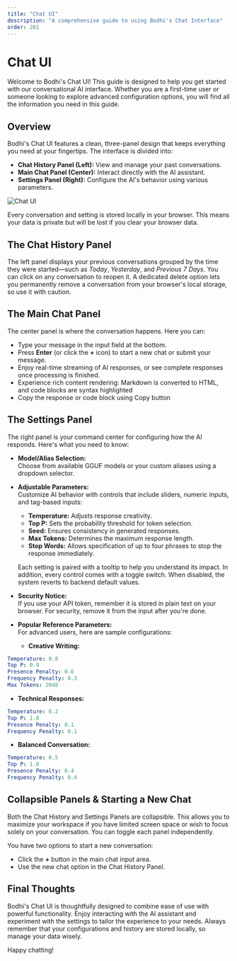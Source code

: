 ```yaml
---
title: "Chat UI"
description: "A comprehensive guide to using Bodhi's Chat Interface"
order: 201
---
```


# Chat UI

Welcome to Bodhi's Chat UI! This guide is designed to help you get started with our conversational AI interface. Whether you are a first-time user or someone looking to explore advanced configuration options, you will find all the information you need in this guide.

## Overview

Bodhi's Chat UI features a clean, three-panel design that keeps everything you need at your fingertips. The interface is divided into:

- **Chat History Panel (Left):** View and manage your past conversations.
- **Main Chat Panel (Center):** Interact directly with the AI assistant.
- **Settings Panel (Right):** Configure the AI's behavior using various parameters.

<img 
  src="/doc-images/chat-ui.jpeg" 
  alt="Chat UI" 
  class="rounded-lg border-2 border-gray-200 dark:border-gray-700 shadow-lg hover:shadow-xl transition-shadow duration-300 max-w-[90%]"
/>

Every conversation and setting is stored locally in your browser. This means your data is private but will be lost if you clear your browser data.

## The Chat History Panel

The left panel displays your previous conversations grouped by the time they were started—such as *Today*, *Yesterday*, and *Previous 7 Days*. You can click on any conversation to reopen it. A dedicated delete option lets you permanently remove a conversation from your browser's local storage, so use it with caution.

## The Main Chat Panel

The center panel is where the conversation happens. Here you can:

- Type your message in the input field at the bottom.
- Press **Enter** (or click the **+** icon) to start a new chat or submit your message.
- Enjoy real-time streaming of AI responses, or see complete responses once processing is finished.
- Experience rich content rendering: Markdown is converted to HTML, and code blocks are syntax highlighted
- Copy the response or code block using Copy button

## The Settings Panel

The right panel is your command center for configuring how the AI responds. Here's what you need to know:

- **Model/Alias Selection:**  
  Choose from available GGUF models or your custom aliases using a dropdown selector.
  
- **Adjustable Parameters:**  
  Customize AI behavior with controls that include sliders, numeric inputs, and tag-based inputs:
  
  - **Temperature:** Adjusts response creativity.
  - **Top P:** Sets the probability threshold for token selection.
  - **Seed:** Ensures consistency in generated responses.
  - **Max Tokens:** Determines the maximum response length.
  - **Stop Words:** Allows specification of up to four phrases to stop the response immediately.
  
  Each setting is paired with a tooltip to help you understand its impact. In addition, every control comes with a toggle switch. When disabled, the system reverts to backend default values.
  
- **Security Notice:**  
  If you use your API token, remember it is stored in plain text on your browser. For security, remove it from the input after you're done.
  
- **Popular Reference Parameters:**  
  For advanced users, here are sample configurations:
  
  - **Creative Writing:**  

```yaml
Temperature: 0.8  
Top P: 0.9  
Presence Penalty: 0.6
Frequency Penalty: 0.3
Max Tokens: 2048
```  
  - **Technical Responses:**  

```yaml
Temperature: 0.2
Top P: 1.0
Presence Penalty: 0.1
Frequency Penalty: 0.1
```

  - **Balanced Conversation:**  

```yaml
Temperature: 0.5
Top P: 1.0
Presence Penalty: 0.4
Frequency Penalty: 0.4
```

## Collapsible Panels & Starting a New Chat

Both the Chat History and Settings Panels are collapsible. This allows you to maximize your workspace if you have limited screen space or wish to focus solely on your conversation. You can toggle each panel independently.

You have two options to start a new conversation:
- Click the **+** button in the main chat input area.
- Use the new chat option in the Chat History Panel.

## Final Thoughts

Bodhi's Chat UI is thoughtfully designed to combine ease of use with powerful functionality. Enjoy interacting with the AI assistant and experiment with the settings to tailor the experience to your needs. Always remember that your configurations and history are stored locally, so manage your data wisely.

Happy chatting! 